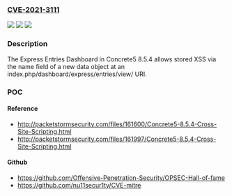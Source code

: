 ### [CVE-2021-3111](https://cve.mitre.org/cgi-bin/cvename.cgi?name=CVE-2021-3111)
![](https://img.shields.io/static/v1?label=Product&message=n%2Fa&color=blue)
![](https://img.shields.io/static/v1?label=Version&message=n%2Fa&color=blue)
![](https://img.shields.io/static/v1?label=Vulnerability&message=n%2Fa&color=brighgreen)

### Description

The Express Entries Dashboard in Concrete5 8.5.4 allows stored XSS via the name field of a new data object at an index.php/dashboard/express/entries/view/ URI.

### POC

#### Reference
- http://packetstormsecurity.com/files/161600/Concrete5-8.5.4-Cross-Site-Scripting.html
- http://packetstormsecurity.com/files/161997/Concrete5-8.5.4-Cross-Site-Scripting.html

#### Github
- https://github.com/Offensive-Penetration-Security/OPSEC-Hall-of-fame
- https://github.com/nu11secur1ty/CVE-mitre

